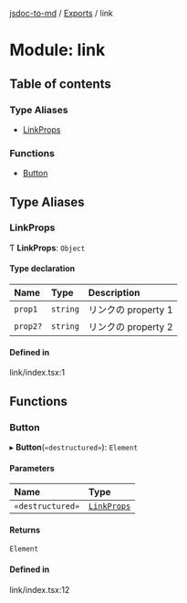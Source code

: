 [jsdoc-to-md](../README.md) / [Exports](../modules.md) / link

# Module: link

## Table of contents

### Type Aliases

- [LinkProps](link.md#linkprops)

### Functions

- [Button](link.md#button)

## Type Aliases

### LinkProps

Ƭ **LinkProps**: `Object`

#### Type declaration

| Name | Type | Description |
| :------ | :------ | :------ |
| `prop1` | `string` | リンクの property 1 |
| `prop2?` | `string` | リンクの property 2 |

#### Defined in

link/index.tsx:1

## Functions

### Button

▸ **Button**(`«destructured»`): `Element`

#### Parameters

| Name | Type |
| :------ | :------ |
| `«destructured»` | [`LinkProps`](link.md#linkprops) |

#### Returns

`Element`

#### Defined in

link/index.tsx:12
